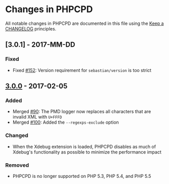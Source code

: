# Changes in PHPCPD

All notable changes in PHPCPD are documented in this file using the [Keep a CHANGELOG](http://keepachangelog.com/) principles.

## [3.0.1] - 2017-MM-DD

### Fixed

* Fixed [#152](https://github.com/sebastianbergmann/phpcpd/issues/152): Version requirement for `sebastian/version` is too strict

## [3.0.0] - 2017-02-05

### Added

* Merged [#90](https://github.com/sebastianbergmann/phpcpd/pull/90): The PMD logger now replaces all characters that are invalid XML with `U+FFFD`
* Merged [#100](https://github.com/sebastianbergmann/phpcpd/pull/100): Added the `--regexps-exclude` option

### Changed

* When the Xdebug extension is loaded, PHPCPD disables as much of Xdebug's functionality as possible to minimize the performance impact

### Removed

* PHPCPD is no longer supported on PHP 5.3, PHP 5.4, and PHP 5.5

[3.0.0]: https://github.com/sebastianbergmann/phpcpd/compare/2.0...3.0.0


